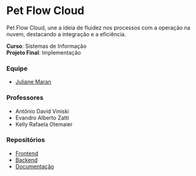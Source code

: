 # Pet Flow Cloud

Pet Flow Cloud, une a ideia de fluidez nos processos com a operação na nuvem, destacando a integração e a eficiência.

**Curso**: Sistemas de Informação  
**Projeto Final**: Implementação  

### Equipe

* [Juliane Maran](https://github.com/JulianeMaran32)

### Professores
- Antônio David Viniski
- Evandro Alberto Zatti
- Kelly Rafaela Otemaier

### Repositórios

* [Frontend](https://github.com/my-final-project/frontend)
* [Backend](https://github.com/my-final-project/backend)
* [Documentação](https://github.com/my-final-project/documents)
